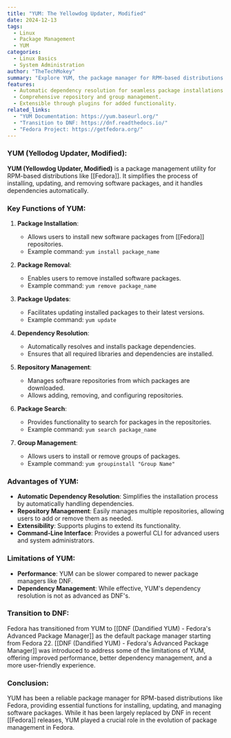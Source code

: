 ```yaml
---
title: "YUM: The Yellowdog Updater, Modified"
date: 2024-12-13
tags:
  - Linux
  - Package Management
  - YUM
categories:
  - Linux Basics
  - System Administration
author: "TheTechMokey"
summary: "Explore YUM, the package manager for RPM-based distributions like Fedora, its key functions, advantages, and its transition to DNF."
features:
  - Automatic dependency resolution for seamless package installations.
  - Comprehensive repository and group management.
  - Extensible through plugins for added functionality.
related_links:
  - "YUM Documentation: https://yum.baseurl.org/"
  - "Transition to DNF: https://dnf.readthedocs.io/"
  - "Fedora Project: https://getfedora.org/"
---
```


### YUM (Yellodog Updater, Modified):

**YUM (Yellowdog Updater, Modified)** is a package management utility for RPM-based distributions like [[Fedora]]. It simplifies the process of installing, updating, and removing software packages, and it handles dependencies automatically.

### Key Functions of YUM:

1. **Package Installation**:
    
    - Allows users to install new software packages from [[Fedora]] repositories.
    - Example command: `yum install package_name`
2. **Package Removal**:
    
    - Enables users to remove installed software packages.
    - Example command: `yum remove package_name`
3. **Package Updates**:
    
    - Facilitates updating installed packages to their latest versions.
    - Example command: `yum update`
4. **Dependency Resolution**:
    
    - Automatically resolves and installs package dependencies.
    - Ensures that all required libraries and dependencies are installed.
5. **Repository Management**:
    
    - Manages software repositories from which packages are downloaded.
    - Allows adding, removing, and configuring repositories.
6. **Package Search**:
    
    - Provides functionality to search for packages in the repositories.
    - Example command: `yum search package_name`
7. **Group Management**:
    
    - Allows users to install or remove groups of packages.
    - Example command: `yum groupinstall "Group Name"`

### Advantages of YUM:

- **Automatic Dependency Resolution**: Simplifies the installation process by automatically handling dependencies.
- **Repository Management**: Easily manages multiple repositories, allowing users to add or remove them as needed.
- **Extensibility**: Supports plugins to extend its functionality.
- **Command-Line Interface**: Provides a powerful CLI for advanced users and system administrators.

### Limitations of YUM:

- **Performance**: YUM can be slower compared to newer package managers like DNF.
- **Dependency Management**: While effective, YUM's dependency resolution is not as advanced as DNF's.

### Transition to DNF:

Fedora has transitioned from YUM to [[DNF (Dandified YUM) - Fedora's Advanced Package Manager]] as the default package manager starting from Fedora 22. [[DNF (Dandified YUM) - Fedora's Advanced Package Manager]] was introduced to address some of the limitations of YUM, offering improved performance, better dependency management, and a more user-friendly experience.

### Conclusion:

YUM has been a reliable package manager for RPM-based distributions like Fedora, providing essential functions for installing, updating, and managing software packages. While it has been largely replaced by DNF in recent [[Fedora]] releases, YUM played a crucial role in the evolution of package management in Fedora.